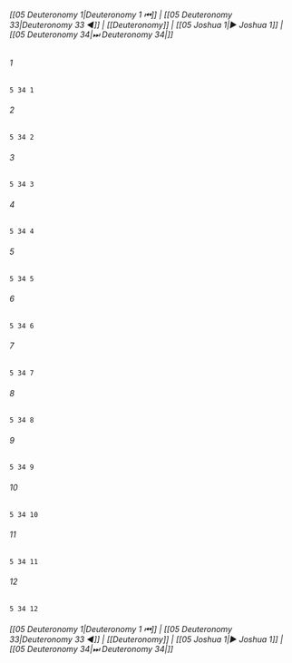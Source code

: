 
###### [[05 Deuteronomy 1|Deuteronomy 1 ⏮]] | [[05 Deuteronomy 33|Deuteronomy 33 ◀]] | [[Deuteronomy]] | [[05 Joshua 1|▶ Joshua 1]] | [[05 Deuteronomy 34|⏭ Deuteronomy 34|]]

###### 1
``` verse
5 34 1 
```
###### 2
``` verse
5 34 2 
```
###### 3
``` verse
5 34 3 
```
###### 4
``` verse
5 34 4 
```
###### 5
``` verse
5 34 5 
```
###### 6
``` verse
5 34 6 
```
###### 7
``` verse
5 34 7 
```
###### 8
``` verse
5 34 8 
```
###### 9
``` verse
5 34 9 
```
###### 10
``` verse
5 34 10 
```
###### 11
``` verse
5 34 11 
```
###### 12
``` verse
5 34 12 
```

###### [[05 Deuteronomy 1|Deuteronomy 1 ⏮]] | [[05 Deuteronomy 33|Deuteronomy 33 ◀]] | [[Deuteronomy]] | [[05 Joshua 1|▶ Joshua 1]] | [[05 Deuteronomy 34|⏭ Deuteronomy 34|]]

